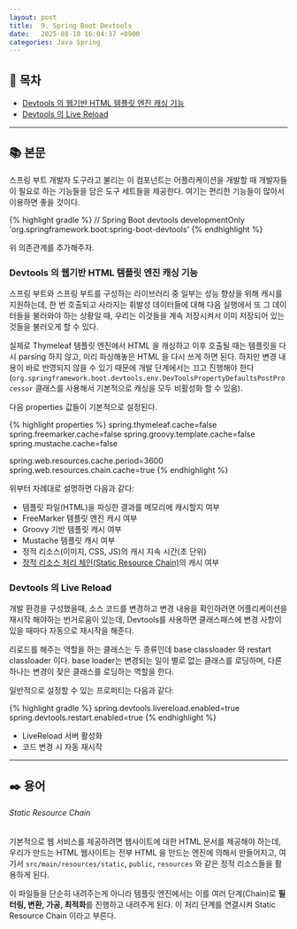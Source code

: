 ```yaml
---
layout: post
title:  9. Spring Boot Devtools
date:   2025-08-10 16:04:37 +0900
categories: Java Spring
---
```


<!--more-->

## 📂 목차

- [Devtools 의 웹기반 HTML 템플릿 엔진 캐싱 기능](#devtools-의-웹기반-html-템플릿-엔진-캐싱-기능)
- [Devtools 의 Live Reload](#devtools-의-live-reload)

---

## 📚 본문

스프링 부트 개발자 도구라고 불리는 이 컴포넌트는 어플리케이션을 개발할 때 개발자들이 필요로 하는 기능들을 담은 도구 세트들을 제공한다. 여기는 편리한 기능들이 많아서 이용하면 좋을 것이다.

{% highlight gradle %}
// Spring Boot devtools
developmentOnly 'org.springframework.boot:spring-boot-devtools'
{% endhighlight %}

위 의존관계를 추가해주자.

### Devtools 의 웹기반 HTML 템플릿 엔진 캐싱 기능

스프링 부트와 스프링 부트를 구성하는 라이브러리 중 일부는 성능 향상을 위해 캐시를 지원하는데, 한 번 호출되고 사라지는 휘발성 데이터들에 대해 다음 실행에서 또 그 데이터들을 불러와야 하는 상황일 때, 우리는 이것들을 계속 저장시켜서 이미 저장되어 있는 것들을 불러오게 할 수 있다.

실제로 Thymeleaf 템플릿 엔진에서 HTML 을 캐싱하고 이후 호출될 때는 템플릿을 다시 parsing 하지 않고, 미리 파싱해놓은 HTML 을 다시 쓰게 하면 된다. 하지만 변경 내용이 바로 반영되지 않을 수 있기 때문에 개발 단계에서는 끄고 진행해야 한다(`org.springframework.boot.devtools.env.DevToolsPropertyDefaultsPostProcessor` 클래스를 사용해서 기본적으로 캐싱을 모두 비활성화 할 수 있음).

다음 properties 값들이 기본적으로 설정된다.

{% highlight properties %}
spring.thymeleaf.cache=false
spring.freemarker.cache=false
spring.groovy.template.cache=false
spring.mustache.cache=false

spring.web.resources.cache.period=3600
spring.web.resources.chain.cache=true
{% endhighlight %}

위부터 차례대로 설명하면 다음과 같다:
- 템플릿 파일(HTML)을 파싱한 결과를 메모리에 캐시할지 여부
- FreeMarker 템플릿 엔진 캐시 여부
- Groovy 기반 템플릿 캐시 여부
- Mustache 템플릿 캐시 여부
- 정적 리소스(이미지, CSS, JS)의 캐시 지속 시간(초 단위)
- [정적 리소스 처리 체인(Static Resource Chain)](#static-resource-chain)의 캐시 여부

### Devtools 의 Live Reload

개발 환경을 구성했을때, 소스 코드를 변경하고 변경 내용을 확인하려면 어플리케이션을 재시작 해야하는 번거로움이 있는데, Devtools를 사용하면 클래스패스에 변경 사항이 있을 때마다 자동으로 재시작을 해준다.

리로드를 해주는 역할을 하는 클래스는 두 종류인데 base classloader 와 restart classloader 이다. base loader는 변경되는 일이 별로 없는 클래스를 로딩하며, 다른 하나는 변경이 잦은 클래스를 로딩하는 역할을 한다.

일반적으로 설정할 수 있는 프로퍼티는 다음과 같다:

{% highlight gradle %}
spring.devtools.livereload.enabled=true
spring.devtools.restart.enabled=true
{% endhighlight %}

- LiveReload 서버 활성화
- 코드 변경 시 자동 재시작

---

## ✒️ 용어

###### Static Resource Chain

기본적으로 웹 서비스를 제공하려면 웹사이트에 대한 HTML 문서를 제공해야 하는데, 우리가 만드는 HTML 웹사이트는 전부 HTML 을 만드는 엔진에 의해서 만들어지고, 여기서 `src/main/resources/static`, `public`, `resources` 와 같은 정적 리소스들을 활용하게 된다.

이 파일들을 단순히 내려주는게 아니라 템플릿 엔진에서는 이를 여러 단계(Chain)로 **필터링, 변환, 가공, 최적화**를 진행하고 내려주게 된다. 이 처리 단계를 연결시켜 Static Resource Chain 이라고 부른다.
